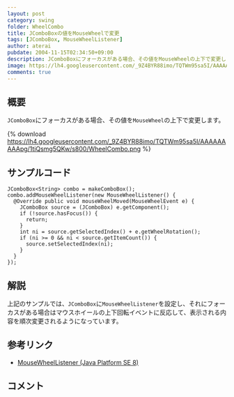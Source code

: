 ```yaml
---
layout: post
category: swing
folder: WheelCombo
title: JComboBoxの値をMouseWheelで変更
tags: [JComboBox, MouseWheelListener]
author: aterai
pubdate: 2004-11-15T02:34:50+09:00
description: JComboBoxにフォーカスがある場合、その値をMouseWheelの上下で変更します。
image: https://lh4.googleusercontent.com/_9Z4BYR88imo/TQTWm95sa5I/AAAAAAAAApg/1tiQsmg5QKw/s800/WheelCombo.png
comments: true
---
```

## 概要
`JComboBox`にフォーカスがある場合、その値を`MouseWheel`の上下で変更します。

{% download https://lh4.googleusercontent.com/_9Z4BYR88imo/TQTWm95sa5I/AAAAAAAAApg/1tiQsmg5QKw/s800/WheelCombo.png %}

## サンプルコード
<pre class="prettyprint"><code>JComboBox&lt;String&gt; combo = makeComboBox();
combo.addMouseWheelListener(new MouseWheelListener() {
  @Override public void mouseWheelMoved(MouseWheelEvent e) {
    JComboBox source = (JComboBox) e.getComponent();
    if (!source.hasFocus()) {
      return;
    }
    int ni = source.getSelectedIndex() + e.getWheelRotation();
    if (ni &gt;= 0 &amp;&amp; ni &lt; source.getItemCount()) {
      source.setSelectedIndex(ni);
    }
  }
});
</code></pre>

## 解説
上記のサンプルでは、`JComboBox`に`MouseWheelListener`を設定し、それにフォーカスがある場合はマウスホイールの上下回転イベントに反応して、表示される内容を順次変更されるようになっています。

## 参考リンク
- [MouseWheelListener (Java Platform SE 8)](https://docs.oracle.com/javase/jp/8/docs/api/java/awt/event/MouseWheelListener.html)

<!-- dummy comment line for breaking list -->

## コメント
